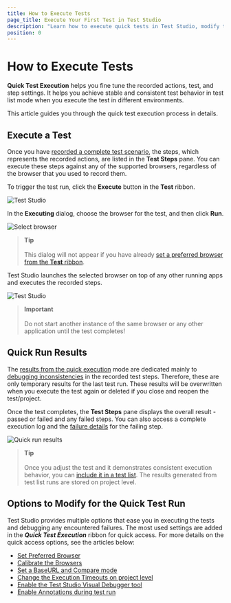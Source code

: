 ```yaml
---
title: How to Execute Tests
page_title: Execute Your First Test in Test Studio
description: "Learn how to execute quick tests in Test Studio, modify the quick tests, and access the test results"
position: 0
---
```

# How to Execute Tests

__Quick Test Execution__ helps you fine tune the recorded actions, test, and step settings. It helps you achieve stable and consistent test behavior in test list mode when you execute the test in different environments.

This article guides you through the quick test execution process in details.

## Execute a Test

Once you have <a href="/automated-tests/recording/overview" target="_blank">recorded a complete test scenario</a>, the steps, which represents the recorded actions, are listed in the __Test Steps__ pane. You can execute these steps against any of the supported browsers, regardless of the browser that you used to record them. 

To trigger the test run, click the **Execute** button in the __Test__ ribbon.

![Test Studio][1]

In the __Executing__ dialog, choose the browser for the test, and then click __Run__.

![Select browser][2]

> __Tip__
> <br>
> <br>
> This dialog will not appear if you have already <a href="/automated-tests/test-execution/quick-run-browsers#preferred-browser" target="_blank">set a preferred browser from the __Test__ ribbon</a>.

Test Studio launches the selected browser on top of any other running apps and executes the recorded steps.

![Test Studio][4]

> __Important__
> <br>
> <br>
> Do not start another instance of the same browser or any other application until the test completes!

## Quick Run Results

The <a href="/automated-tests/test-results/analyze-quick-run-results" target="_blank">results from the quick execution</a> mode are dedicated mainly to <a href="/automated-tests/troubleshooting/failing-test" target="_blank">debugging inconsistencies</a> in the recorded test steps. Therefore, these are only temporary results for the last test run. These results will be overwritten when you execute the test again or deleted if you close and reopen the test/project.

Once the test completes, the __Test Steps__ pane displays the overall result - passed or failed and any failed steps. You can also access a complete execution log and the <a href="/automated-tests/test-results/step-failure-details" target="_blank">failure details</a> for the failing step.

![Quick run results][3]

> __Tip__
> <br>
> <br>
> Once you adjust the test and it demonstrates consistent execution behavior, you can <a href="/automated-tests/test-lists/test-lists-standalone" target="_blank">include it in a test list</a>. The results generated from test list runs are stored on project level.

## Options to Modify for the Quick Test Run

Test Studio provides multiple options that ease you in executing the tests and debugging any encountered failures. The most used settings are added in the ___Quick Test Execution___ ribbon for quick access. For more details on the quick access options, see the articles below:

- <a href="/automated-tests/test-execution/quick-run-browsers" target="_blank">Set Preferred Browser</a>
- <a href="/automated-tests/test-execution/quick-run-browsers#calibrate-browsers" target="_blank">Calibrate the Browsers</a>
- <a href="/automated-tests/test-execution/quick-run-baseurl" target="_blank">Set a BaseURL and Compare mode</a>
- <a href="/automated-tests/test-execution/quick-run-timeouts" target="_blank">Change the Execution Timeouts on project level</a>
- <a href="/automated-tests/test-execution/quick-run-visual-debugger" target="_blank">Enable the Test Studio Visual Debugger tool</a>
- <a href="/automated-tests/test-execution/quick-run-annotations" target="_blank">Enable Annotations during test run</a>

[1]: /img/automated-tests/test-execution/quick-execution/fig1.png
[2]: /img/automated-tests/test-execution/quick-execution/fig2.png
[3]: /img/automated-tests/test-execution/quick-execution/fig3.png
[4]: /img/automated-tests/test-execution/quick-execution/execute-test.gif